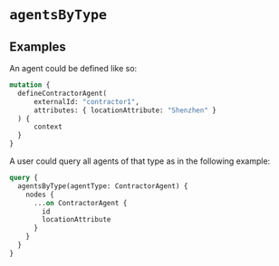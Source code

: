 # `agentsByType`

## Examples

An agent could be defined like so:

```graphql
mutation {
  defineContractorAgent(
      externalId: "contractor1",
      attributes: { locationAttribute: "Shenzhen" }
  ) {
      context
  }
}
```

A user could query all agents of that type as in the following example:

```graphql
query {
  agentsByType(agentType: ContractorAgent) {
    nodes {
      ...on ContractorAgent {
        id
        locationAttribute
      }
    }
  }
}
```
